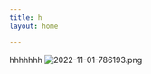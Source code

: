 ```yaml
---
title: h
layout: home

---
```

hhhhhhh
![2022-11-01-786193.png](https://0smik.github.io/invidious_stick_figures/assets/2022-11-01-786193.png)
